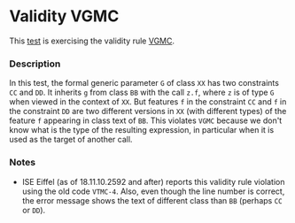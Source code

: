 # Validity VGMC

This [test](.) is exercising the validity rule [VGMC](../Readme.md).

### Description

In this test, the formal generic parameter `G` of class `XX` has two constraints `CC` and `DD`. It inherits `g` from class `BB` with the call `z.f`, where `z` is of type `G` when viewed in the context of `XX`. But features `f` in the constraint `CC` and `f` in the constraint `DD` are two different versions in `XX` (with different types) of the feature `f` appearing in class text of `BB`. This violates `VGMC` because we don't know what is the type of the resulting expression, in particular when it is used as the target of another call.

### Notes

* ISE Eiffel (as of 18.11.10.2592 and after) reports this validity rule violation using the old code `VTMC-4`. Also, even though the line number is correct, the error message shows the text of different class than `BB` (perhaps `CC` or `DD`).

